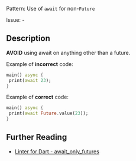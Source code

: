 Pattern: Use of `await` for non-`Future`

Issue: -

## Description

**AVOID** using await on anything other than a future.

Example of **incorrect** code:
```dart
main() async {
 print(await 23);
}
```

Example of **correct** code:
```dart
main() async {
 print(await Future.value(23));
}
```

## Further Reading

* [Linter for Dart - await_only_futures](https://dart-lang.github.io/linter/lints/await_only_futures.html)